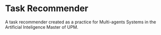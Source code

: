 # Task Recommender
A task recommender created as a practice for Multi-agents Systems in the Artificial Inteligence Master of UPM.

